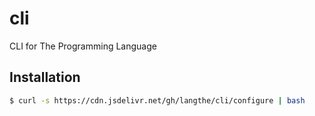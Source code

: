 # cli
CLI for The Programming Language

## Installation
```sh
$ curl -s https://cdn.jsdelivr.net/gh/langthe/cli/configure | bash
```
